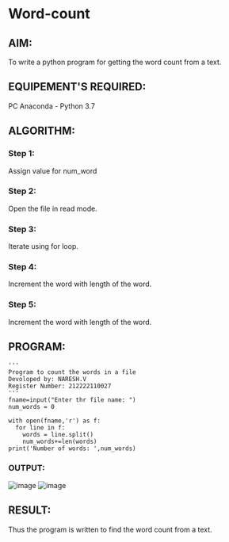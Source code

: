 # Word-count
## AIM:
To write a python program for getting the word count from a text.
## EQUIPEMENT'S REQUIRED: 
PC
Anaconda - Python 3.7
## ALGORITHM: 
### Step 1:
Assign value for num_word

### Step 2: 
 Open the file in read mode.
### Step 3: 
Iterate using for loop.
### Step 4:  
Increment the word with length of the word.
### Step 5: 
Increment the word with length of the word.


## PROGRAM:
```
'''
Program to count the words in a file
Devoloped by: NARESH.V
Register Number: 212222110027
'''
fname=input("Enter thr file name: ")
num_words = 0

with open(fname,'r') as f:
  for line in f:
    words = line.split()
    num_words+=len(words)
print('Number of words: ',num_words)
```
### OUTPUT:
![image](https://github.com/NARESHVB/Word-count/assets/119393642/c0474ded-cd5c-4d47-b172-5529e60722a0)
![image](https://github.com/NARESHVB/Word-count/assets/119393642/27e35464-f0a9-4d71-b7bb-09ad8670edc4)





## RESULT:
Thus the program is written to find the word count from a text.

